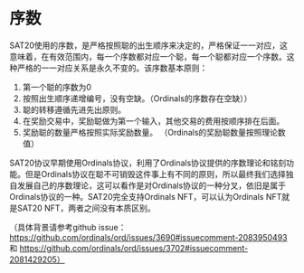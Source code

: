 序数
====

SAT20使用的序数，是严格按照聪的出生顺序来决定的，严格保证一一对应，这意味着，在有效范围内，每一个序数都对应一个聪，每一个聪都对应一个序数。这种严格的一一对应关系是永久不变的。该序数基本原则：
1. 第一个聪的序数为0
2. 按照出生顺序递增编号，没有空缺。（Ordinals的序数存在空缺））
3. 聪的转移遵循先进先出原则。
4. 在奖励交易中，奖励聪做为第一个输入，其他交易的费用按顺序排在后面。
5. 奖励聪的数量严格按照实际奖励数量。 （Ordinals的奖励聪数量按照理论数值）

SAT20协议早期使用Ordinals协议，利用了Ordinals协议提供的序数理论和铭刻功能。但是Ordinals协议在聪不可销毁这件事上有不同的原则，所以最终我们选择独自发展自己的序数理论，这可以看作是对Ordinals协议的一种分叉，依旧是属于Ordinals协议的一种。SAT20完全支持Ordinals NFT，可以认为Ordinals NFT就是SAT20 NFT，两者之间没有本质区别。

（具体背景请参考github issue：https://github.com/ordinals/ord/issues/3690#issuecomment-2083950493 和 https://github.com/ordinals/ord/issues/3702#issuecomment-2081429205）
